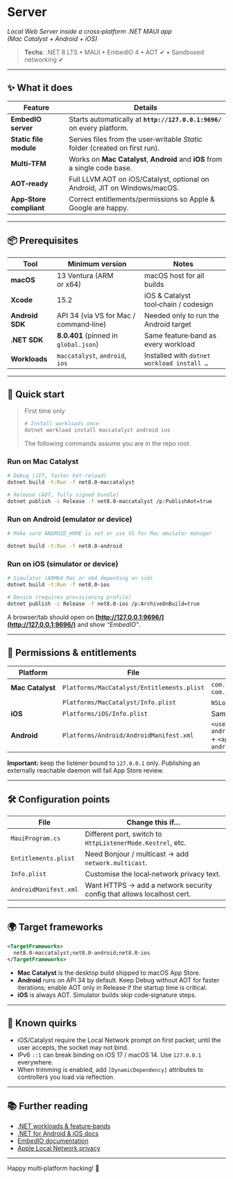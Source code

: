 # Server

*Local Web Server inside a cross‑platform .NET MAUI app (Mac Catalyst + Android + iOS)*

> **Techs**: .NET 8 LTS • MAUI • EmbedIO 4 • AOT ✔ • Sandboxed networking ✔

---

## ✨ What it does

| Feature                 | Details                                                                     |
| ----------------------- | --------------------------------------------------------------------------- |
| **EmbedIO server**      | Starts automatically at **`http://127.0.0.1:9696/`** on every platform.     |
| **Static file module**  | Serves files from the user‑writable *Static* folder (created on first run). |
| **Multi‑TFM**           | Works on **Mac Catalyst**, **Android** and **iOS** from a single code base. |
| **AOT‑ready**           | Full LLVM AOT on iOS/Catalyst, optional on Android, JIT on Windows/macOS.   |
| **App‑Store compliant** | Correct entitlements/permissions so Apple & Google are happy.               |

---

## 📦 Prerequisites

| Tool            | Minimum version                        | Notes                                      |
| --------------- | -------------------------------------- | ------------------------------------------ |
| **macOS**       | 13 Ventura (ARM or x64)                | macOS host for all builds                  |
| **Xcode**       | 15.2                                   | iOS & Catalyst tool‑chain / codesign       |
| **Android SDK** | API 34 (via VS for Mac / command‑line) | Needed only to run the Android target      |
| **.NET SDK**    | **8.0.401** (pinned in `global.json`)  | Same feature‑band as every workload        |
| **Workloads**   | `maccatalyst`, `android`, `ios`        | Installed with `dotnet workload install …` |

---

## 🚀 Quick start

> First time only
>
> ```bash
> # Install workloads once
> dotnet workload install maccatalyst android ios
> ```
>
> The following commands assume you are in the repo root.

### Run on Mac Catalyst

```bash
# Debug (JIT, faster hot‑reload)
dotnet build -t:Run -f net8.0-maccatalyst

# Release (AOT, fully signed bundle)
dotnet publish -c Release -f net8.0-maccatalyst /p:PublishAot=true
```

### Run on Android (emulator or device)

```bash
# Make sure ANDROID_HOME is set or use VS for Mac emulator manager

dotnet build -t:Run -f net8.0-android
```

### Run on iOS (simulator or device)

```bash
# Simulator (ARM64 Mac or x64 depending on sim)
dotnet build -t:Run -f net8.0-ios

# Device (requires provisioning profile)
dotnet publish -c Release -f net8.0-ios /p:ArchiveOnBuild=true
```

A browser/tab should open on **[http://127.0.0.1:9696/](http://127.0.0.1:9696/)** and show *“EmbedIO”*.

---

## 🔐 Permissions & entitlements

| Platform         | File                                       | Must contain                                                                                                          |
| ---------------- | ------------------------------------------ | --------------------------------------------------------------------------------------------------------------------- |
| **Mac Catalyst** | `Platforms/MacCatalyst/Entitlements.plist` | `com.apple.security.network.server` + `com.apple.security.network.client`                                             |
|                  | `Platforms/MacCatalyst/Info.plist`         | `NSLocalNetworkUsageDescription` string                                                                               |
| **iOS**          | `Platforms/iOS/Info.plist`                 | Same `NSLocalNetworkUsageDescription`                                                                                 |
| **Android**      | `Platforms/Android/AndroidManifest.xml`    | `<uses-permission android:name="android.permission.INTERNET"/>` + `<application android:usesCleartextTraffic="true">` |

**Important:** keep the listener bound to `127.0.0.1` only. Publishing an externally reachable daemon will fail App Store review.

---

## 🛠 Configuration points

| File                  | Change this if…                                                        |
| --------------------- | ---------------------------------------------------------------------- |
| `MauiProgram.cs`      | Different port, switch to `HttpListenerMode.Kestrel`, etc.             |
| `Entitlements.plist`  | Need Bonjour / multicast → add `network.multicast`.                    |
| `Info.plist`          | Customise the local‑network privacy text.                              |
| `AndroidManifest.xml` | Want HTTPS → add a network security config that allows localhost cert. |

---

## 🌍 Target frameworks

```xml
<TargetFrameworks>
  net8.0-maccatalyst;net8.0-android;net8.0-ios
</TargetFrameworks>
```

* **Mac Catalyst** is the desktop build shipped to macOS App Store.
* **Android** runs on API 34 by default. Keep Debug without AOT for faster iterations; enable AOT only in Release if the startup time is critical.
* **iOS** is always AOT. Simulator builds skip code‑signature steps.

---

## 🐞 Known quirks

* iOS/Catalyst require the Local Network prompt on first packet; until the user accepts, the socket may not bind.
* IPv6 `::1` can break binding on iOS 17 / macOS 14. Use `127.0.0.1` everywhere.
* When trimming is enabled, add `[DynamicDependency]` attributes to controllers you load via reflection.

---

## 📚 Further reading

* [.NET workloads & feature‑bands](https://learn.microsoft.com/dotnet/core/tools/dotnet-workload)
* [.NET for Android & iOS docs](https://learn.microsoft.com/dotnet/maui/ios-mac/overview)
* [EmbedIO documentation](https://unosquare.github.io/embedio/)
* [Apple Local Network privacy](https://developer.apple.com/forums/thread/666611)

---

Happy multi‑platform hacking! 🚀
